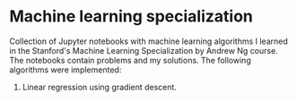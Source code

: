 # Machine learning specialization

Collection of Jupyter notebooks with machine learning algorithms I learned in the Stanford's Machine Learning Specialization by Andrew Ng course. The notebooks contain problems and my solutions. The following algorithms were implemented:

1. Linear regression using gradient descent.
